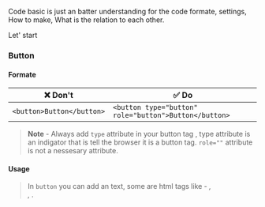 Code basic is just an batter understanding for the code formate, settings, How to make, What is the relation to each other.

Let' start 

### Button 

#### Formate

|❌ Don't      |✅ Do |
| ----------- | ----------- |
|```<button>Button</button>```|  ```<button type="button" role="button">Button</button>```  |

> **Note** - Always add <code>type</code> attribute in your button tag , type attribute is an indigator that is tell the browser it is a button tag. <code>role=""</code> attribute is not a nessesary attribute.

#### Usage 
> In <code>button</code> you can add an text, some are html tags like - <i>, <br>, <span>.

